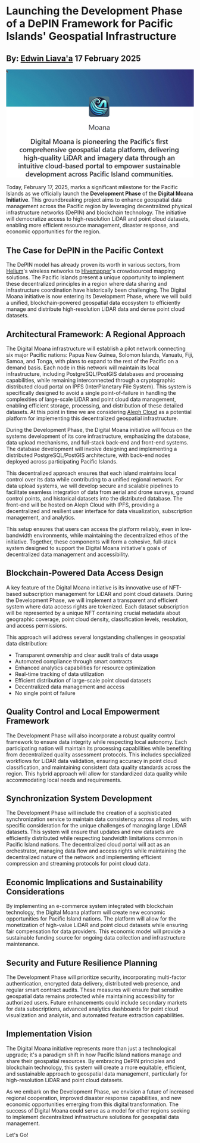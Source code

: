 # Launching the Development Phase of a DePIN Framework for Pacific Islands' Geospatial Infrastructure
## By: [Edwin Liava'a](https://github.com/EdwinLiavaa) 17 February 2025

<p align="center">
 <img width="1000" src="https://github.com/EdwinLiavaa/liavaa.space/blob/main/blog/20250217/pic.png">
</p>

Today, February 17, 2025, marks a significant milestone for the Pacific Islands as we officially launch the **Development Phase** of the **Digital Moana Initiative**. This groundbreaking project aims to enhance geospatial data management across the Pacific region by leveraging decentralized physical infrastructure networks (DePIN) and blockchain technology. The initiative will democratize access to high-resolution LiDAR and point cloud datasets, enabling more efficient resource management, disaster response, and economic opportunities for the region.

## The Case for DePIN in the Pacific Context

The DePIN model has already proven its worth in various sectors, from [Helium](https://www.helium.com/)'s wireless networks to [Hivemapper](https://docs.hivemapper.com/)'s crowdsourced mapping solutions. The Pacific Islands present a unique opportunity to implement these decentralized principles in a region where data sharing and infrastructure coordination have historically been challenging. The Digital Moana initiative is now entering its Development Phase, where we will build a unified, blockchain-powered geospatial data ecosystem to efficiently manage and distribute high-resolution LiDAR data and dense point cloud datasets.

## Architectural Framework: A Regional Approach

The Digital Moana infrastructure will establish a pilot network connecting six major Pacific nations: Papua New Guinea, Solomon Islands, Vanuatu, Fiji, Samoa, and Tonga, with plans to expand to the rest of the Pacific on a demand basis. Each node in this network will maintain its local infrastructure, including PostgreSQL/PostGIS databases and processing capabilities, while remaining interconnected through a cryptographic distributed cloud portal on IPFS (InterPlanetary File System). This system is specifically designed to avoid a single point-of-failure in handling the complexities of large-scale LiDAR and point cloud data management, enabling efficient storage, processing, and distribution of these detailed datasets. At this point in time we are considering  [Aleph Cloud](https://aleph.im/) as a potential platform for implementing this decentralized geospatial infrastructure.

During the Development Phase, the Digital Moana initiative will focus on the systems development of its core infrastructure, emphasizing the database, data upload mechanisms, and full-stack back-end and front-end systems. The database development will involve designing and implementing a distributed PostgreSQL/PostGIS architecture, with back-end nodes deployed across participating Pacific Islands. 

This decentralized approach ensures that each island maintains local control over its data while contributing to a unified regional network. For data upload systems, we will develop secure and scalable pipelines to facilitate seamless integration of data from aerial and drone surveys, ground control points, and historical datasets into the distributed database. The front-end will be hosted on Aleph Cloud with IPFS, providing a decentralized and resilient user interface for data visualization, subscription management, and analytics. 

This setup ensures that users can access the platform reliably, even in low-bandwidth environments, while maintaining the decentralized ethos of the initiative. Together, these components will form a cohesive, full-stack system designed to support the Digital Moana initiative's goals of decentralized data management and accessibility.

## Blockchain-Powered Data Access Design

A key feature of the Digital Moana initiative is its innovative use of NFT-based subscription management for LiDAR and point cloud datasets. During the Development Phase, we will implement a transparent and efficient system where data access rights are tokenized. Each dataset subscription will be represented by a unique NFT containing crucial metadata about geographic coverage, point cloud density, classification levels, resolution, and access permissions.

This approach will address several longstanding challenges in geospatial data distribution:
* Transparent ownership and clear audit trails of data usage
* Automated compliance through smart contracts
* Enhanced analytics capabilities for resource optimization
* Real-time tracking of data utilization
* Efficient distribution of large-scale point cloud datasets
* Decentralized data management and access
* No single point of failure

## Quality Control and Local Empowerment Framework

The Development Phase will also incorporate a robust quality control framework to ensure data integrity while respecting local autonomy. Each participating nation will maintain its processing capabilities while benefiting from decentralized quality assessment protocols. This includes specialized workflows for LiDAR data validation, ensuring accuracy in point cloud classification, and maintaining consistent data quality standards across the region. This hybrid approach will allow for standardized data quality while accommodating local needs and requirements.

## Synchronization System Development

The Development Phase will include the creation of a sophisticated synchronization service to maintain data consistency across all nodes, with specific consideration for the unique challenges of managing large LiDAR datasets. This system will ensure that updates and new datasets are efficiently distributed while respecting bandwidth limitations common in Pacific Island nations. The decentralized cloud portal will act as an orchestrator, managing data flow and access rights while maintaining the decentralized nature of the network and implementing efficient compression and streaming protocols for point cloud data.

## Economic Implications and Sustainability Considerations

By implementing an e-commerce system integrated with blockchain technology, the Digital Moana platform will create new economic opportunities for Pacific Island nations. The platform will allow for the monetization of high-value LiDAR and point cloud datasets while ensuring fair compensation for data providers. This economic model will provide a sustainable funding source for ongoing data collection and infrastructure maintenance.

## Security and Future Resilience Planning

The Development Phase will prioritize security, incorporating multi-factor authentication, encrypted data delivery, distributed web presence, and regular smart contract audits. These measures will ensure that sensitive geospatial data remains protected while maintaining accessibility for authorized users. Future enhancements could include secondary markets for data subscriptions, advanced analytics dashboards for point cloud visualization and analysis, and automated feature extraction capabilities.

## Implementation Vision

The Digital Moana initiative represents more than just a technological upgrade; it's a paradigm shift in how Pacific Island nations manage and share their geospatial resources. By embracing DePIN principles and blockchain technology, this system will create a more equitable, efficient, and sustainable approach to geospatial data management, particularly for high-resolution LiDAR and point cloud datasets.

As we embark on the Development Phase, we envision a future of increased regional cooperation, improved disaster response capabilities, and new economic opportunities emerging from this digital transformation. The success of Digital Moana could serve as a model for other regions seeking to implement decentralized infrastructure solutions for geospatial data management.

Let's Go!

